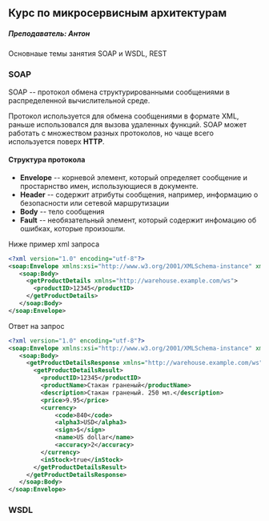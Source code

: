 ## Курс по микросервисным архитектурам

##### Преподаватель: Антон

Основнаые темы занятия SOAP и WSDL, REST

### SOAP

SOAP -- протокол обмена структурированными сообщениями  в распределенной вычислительной среде. 

Протокол используется для обмена сообщениями в формате XML, раньше использовался для вызова удаленных функций. SOAP может работать с множеством разных протоколов, но чаще всего используется поверх **HTTP**. 

#### Структура протокола 

- **Envelope** -- корневой элемент, который определяет сообщение и простарнство имен, использующиеся в документе. 
- **Header** -- содержит атрибуты сообщения, например, информацию о безопасности или сетевой маршрутизации 
- **Body** -- тело сообщения 
- **Fault** -- необязательный элемент, который содержит инфомацию об ошибках, которые произошли. 

Ниже пример xml запроса

```xml
<?xml version="1.0" encoding="utf-8"?>
<soap:Envelope xmlns:xsi="http://www.w3.org/2001/XMLSchema-instance" xmlns:xsd="http://www.w3.org/2001/XMLSchema" xmlns:soap="http://schemas.xmlsoap.org/soap/envelope/">
   <soap:Body>
     <getProductDetails xmlns="http://warehouse.example.com/ws">
       <productID>12345</productID>
     </getProductDetails>
   </soap:Body>
</soap:Envelope>
```

Ответ на запрос

```xml
<?xml version="1.0" encoding="utf-8"?>
<soap:Envelope xmlns:xsi="http://www.w3.org/2001/XMLSchema-instance" xmlns:xsd="http://www.w3.org/2001/XMLSchema" xmlns:soap="http://schemas.xmlsoap.org/soap/envelope/">
   <soap:Body>
     <getProductDetailsResponse xmlns="http://warehouse.example.com/ws">
       <getProductDetailsResult>
         <productID>12345</productID>
         <productName>Стакан граненый</productName>
         <description>Стакан граненый. 250 мл.</description>
         <price>9.95</price>
         <currency>
             <code>840</code>
             <alpha3>USD</alpha3>
             <sign>$</sign>
             <name>US dollar</name>
             <accuracy>2</accuracy>
         </currency>
         <inStock>true</inStock>
       </getProductDetailsResult>
     </getProductDetailsResponse>
   </soap:Body>
</soap:Envelope>
```

### WSDL

